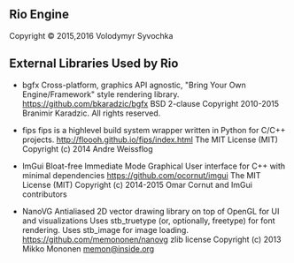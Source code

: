 Rio Engine
------

Copyright &copy; 2015,2016 Volodymyr Syvochka

External Libraries Used by Rio
---------------------------------

* bgfx 
Cross-platform, graphics API agnostic, "Bring Your Own Engine/Framework" style rendering library.
https://github.com/bkaradzic/bgfx
BSD 2-clause
Copyright 2010-2015 Branimir Karadzic. All rights reserved.

* fips 
fips is a highlevel build system wrapper written in Python for C/C++ projects.
http://floooh.github.io/fips/index.html
The MIT License (MIT)
Copyright (c) 2014 Andre Weissflog

* ImGui
Bloat-free Immediate Mode Graphical User interface for C++ with minimal dependencies
https://github.com/ocornut/imgui
The MIT License (MIT)
Copyright (c) 2014-2015 Omar Cornut and ImGui contributors

* NanoVG
Antialiased 2D vector drawing library on top of OpenGL for UI and visualizations
Uses stb_truetype (or, optionally, freetype) for font rendering. Uses stb_image for image loading.
https://github.com/memononen/nanovg
zlib license
Copyright (c) 2013 Mikko Mononen memon@inside.org


